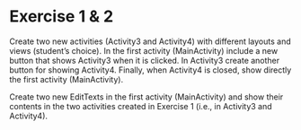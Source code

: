 # Exercise 1 & 2
Create two new activities (Activity3 and Activity4) with different layouts and views
(student’s choice). In the first activity (MainActivity) include a new button that shows
Activity3 when it is clicked. In Activity3 create another button for showing Activity4.
Finally, when Activity4 is closed, show directly the first activity (MainActivity).

Create two new EditTexts in the first activity (MainActivity) and show their contents in
the two activities created in Exercise 1 (i.e., in Activity3 and Activity4).
